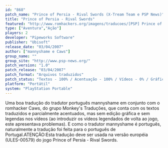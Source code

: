 ```yaml
---
id: "868"
patch_name: "Prince of Persia - Rival Swords (X-Tream Team e PSP News)"
title: "Prince of Persia - Rival Swords"
featured: "http://www.romhackers.org/imagens/traducoes/[PSP] Prince of Persia - Rival Swords - mannyshame e Caws - 1.jpg"
type: ["Aventura","Ação"]
players: 2
developer: "Pipeworks Software"
publisher: "Ubisoft"
release_date: "03/04/2007"
author: ["mannyshame e Caws"]
group_name: ""
group_site: "http://www.psp-news.org/"
patch_version: "1.0"
patch_release: "03/04/2007"
patch_format: "Arquivos traduzidos"
patch_status: "Textos - 100% / Acentuação - 100% / Vídeos - 0% / Gráficos - 0%"
platform: "Portátil"
system: "PlayStation Portable"
---
```


Uma boa tradução do tradutor português mannyshame em conjunto com o romhacker Caws, do grupo Monkey's Traduções, que conta com os textos traduzidos e parcialmente acentuados, mas sem edição gráfica e sem legendas nos vídeos (ao introduzir os vídeos legendados de volta ao jogo, este apresentava problemas). E como o tradutor mannyshame é português, naturalmente a tradução foi feita para o português de Portugal.ATENÇÃO:Esta tradução deve ser usada na versão européia (ULES-00579) do jogo Prince of Persia - Rival Swords.
